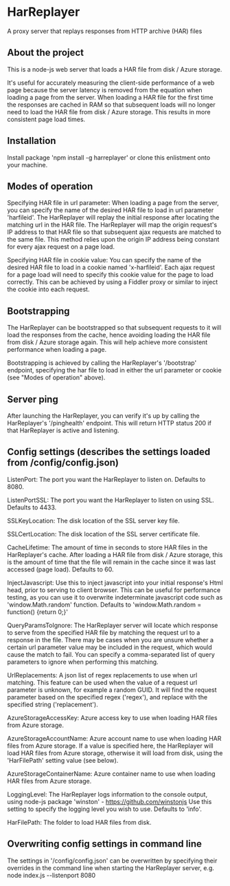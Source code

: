 # HarReplayer
A proxy server that replays responses from HTTP archive (HAR) files

## About the project
This is a node-js web server that loads a HAR file from disk / Azure storage.  

It's useful for accurately measuring the client-side performance of a web page because the server latency is removed from the equation when loading a page from the server.  When loading a HAR file for the first time the responses are cached in RAM so that subsequent loads will no longer need to load the HAR file from disk / Azure storage.  This results in more consistent page load times.

## Installation
Install package 'npm install -g harreplayer' or clone this enlistment onto your machine.

## Modes of operation
Specifying HAR file in url parameter: When loading a page from the server, you can specify the name of the desired HAR file to load in url parameter 'harfileid'.  The HarReplayer will replay the initial response after locating the matching url in the HAR file.  The HarReplayer will map the origin request's IP address to that HAR file so that subsequent ajax requests are matched to the same file.  This method relies upon the origin IP address being constant for every ajax request on a page load.

Specifying HAR file in cookie value: You can specify the name of the desired HAR file to load in a cookie named 'x-harfileid'.  Each ajax request for a page load will need to specify this cookie value for the page to load correctly.  This can be achieved by using a Fiddler proxy or similar to inject the cookie into each request.

## Bootstrapping
The HarReplayer can be bootstrapped so that subsequent requests to it will load the responses from the cache, hence avoiding loading the HAR file from disk / Azure storage again.  This will help achieve more consistent performance when loading a page.

Bootstrapping is achieved by calling the HarReplayer's '/bootstrap' endpoint, specifying the har file to load in either the url parameter or cookie (see "Modes of operation" above).

## Server ping
After launching the HarReplayer, you can verify it's up by calling the HarReplayer's '/pinghealth' endpoint.  This will return HTTP status 200 if that HarReplayer is active and listening.

## Config settings (describes the settings loaded from /config/config.json)
ListenPort: The port you want the HarReplayer to listen on.  Defaults to 8080.

ListenPortSSL: The port you want the HarReplayer to listen on using SSL.  Defaults to 4433.

SSLKeyLocation: The disk location of the SSL server key file.

SSLCertLocation: The disk location of the SSL server certificate file.

CacheLifetime: The amount of time in seconds to store HAR files in the HarReplayer's cache.  After loading a HAR file from disk / Azure storage, this is the amount of time that the file will remain in the cache since it was last accessed (page load).  Defaults to 60.

InjectJavascript: Use this to inject javascript into your initial response's Html head, prior to serving to client browser.  This can be useful for performance testing, as you can use it to overwrite indeterminate javascript code such as 'window.Math.random' function.  Defaults to 'window.Math.random = function() {return 0;}'

QueryParamsToIgnore: The HarReplayer server will locate which response to serve from the specified HAR file by matching the request url to a response in the file.  There may be cases when you are unsure whether a certain url parameter value may be included in the request, which would cause the match to fail.  You can specify a comma-separated list of query parameters to ignore when performing this matching.

UrlReplacements: A json list of regex replacements to use when url matching.  This feature can be used when the value of a request url parameter is unknown, for example a random GUID.  It will find the request parameter based on the specified regex ('regex'), and replace with the specified string ('replacement').

AzureStorageAccessKey: Azure access key to use when loading HAR files from Azure storage.

AzureStorageAccountName: Azure account name to use when loading HAR files from Azure storage.  If a value is specified here, the HarReplayer will load HAR files from Azure storage, otherwise it will load from disk, using the 'HarFilePath' setting value (see below).

AzureStorageContainerName: Azure container name to use when loading HAR files from Azure storage.

LoggingLevel: The HarReplayer logs information to the console output, using node-js package 'winston' - https://github.com/winstonjs
Use this setting to specify the logging level you wish to use.  Defaults to 'info'.

HarFilePath: The folder to load HAR files from disk.

## Overwriting config settings in command line
The settings in '/config/config.json' can be overwritten by specifying their overrides in the command line when starting the HarReplayer server, e.g. node index.js --listenport 8080
